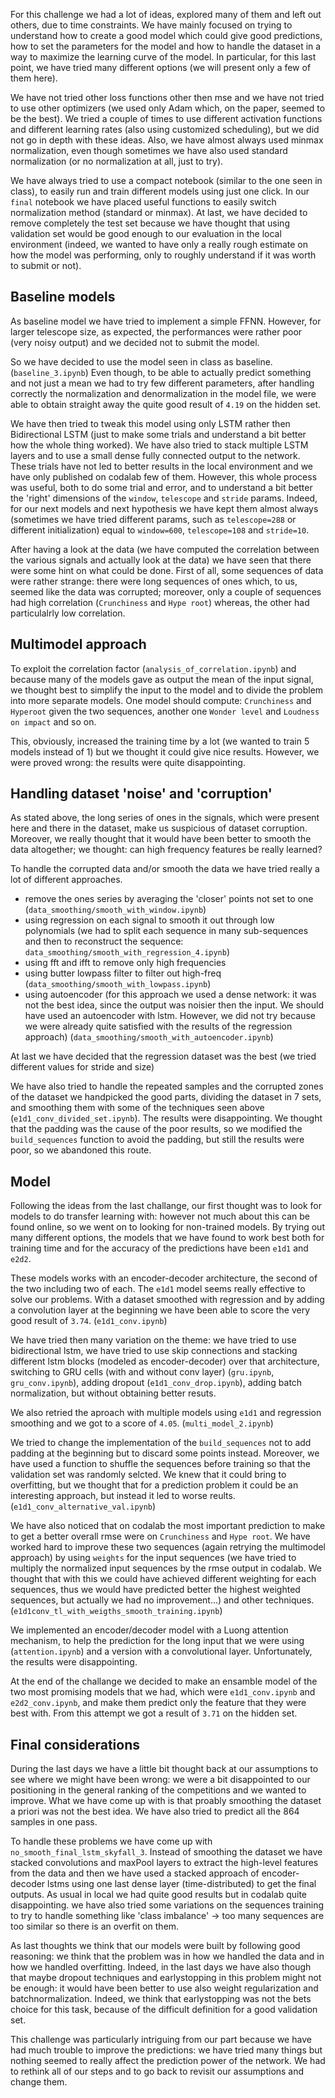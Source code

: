 For this challenge we had a lot of ideas, explored many of them and left out others, due to time constraints. We have mainly focused on trying to understand how to create a good model which could give good predictions, how to set the parameters for the model and how to handle the dataset in a way to maximize the learning curve of the model.
In particular, for this last point, we have tried many different options (we will present only a few of them here).

We have not tried other loss functions other then mse and we have not tried to use other optimizers (we used only Adam which, on the paper, seemed to be the best). We tried a couple of times to use different activation functions and different learning rates (also using customized scheduling), but we did not go in depth with these ideas. Also, we have almost always used minmax normalization, even though sometimes we have also used standard normalization (or no normalization at all, just to try).

We have always tried to use a compact notebook (similar to the one seen in class), to easily run and train different models using just one click. In our `final` notebook we have placed useful functions to easily switch normalization method (standard or minmax). At last, we have decided to remove completely the test set because we have thought that using validation set would be good enough to our evaluation in the local environment (indeed, we wanted to have only a really rough estimate on how the model was performing, only to roughly understand if it was worth to submit or not).

## Baseline models
As baseline model we have tried to implement a simple FFNN. However, for larger telescope size, as expected, the performances were rather poor (very noisy output) and we decided not to submit the model.

So we have decided to use the model seen in class as baseline. (`baseline_3.ipynb`)
Even though, to be able to actually predict something and not just a mean we had to try few different parameters, after handling correctly the normalization and denormalization in the model file, we were able to obtain straight away the quite good result of `4.19` on the hidden set.

We have then tried to tweak this model using only LSTM rather then Bidirectional LSTM (just to make some trials and understand a bit better how the whole thing worked). We have also tried to stack multiple LSTM layers and to use a small dense fully connected output to the network.
These trials have not led to better results in the local environment and we have only published on codalab few of them.
However, this whole process was useful, both to do some trial and error, and to understand a bit better the 'right' dimensions of the `window`, `telescope` and `stride` params.
Indeed, for our next models and next hypothesis we have kept them almost always (sometimes we have tried different params, such as `telescope=288` or different initialization) equal to `window=600`, `telescope=108` and `stride=10`.

After having a look at the data (we have computed the correlation between the various signals and actually look at the data) we have seen that there were some hint on what could be done.
First of all, some sequences of data were rather strange: there were long sequences of ones which, to us, seemed like the data was corrupted; moreover, only a couple of sequences had high correlation (`Crunchiness` and `Hype root`) whereas, the other had particulalrly low correlation.

## Multimodel approach
To exploit the correlation factor (`analysis_of_correlation.ipynb`) and because many of the models gave as output the mean of the input signal, we thought best to simplify the input to the model and to divide the problem into more separate models. One model should compute: `Crunchiness` and `Hyperoot` given the two sequences, another one `Wonder level` and `Loudness on impact` and so on.

This, obviously, increased the training time by a lot (we wanted to train 5 models instead of 1) but we thought it could give nice results. However, we were proved wrong: the results were quite disappointing.

## Handling dataset 'noise' and 'corruption'
As stated above, the long series of ones in the signals, which were present here and there in the dataset, make us suspicious of dataset corruption. Moreover, we really thought that it would have been better to smooth the data altogether; we thought: can high frequency features be really learned?

To handle the corrupted data and/or smooth the data we have tried really a lot of different approaches.
- remove the ones series by averaging the 'closer' points not set to one (`data_smoothing/smooth_with_window.ipynb`)
- using regression on each signal to smooth it out through low polynomials (we had to split each sequence in many sub-sequences and then to reconstruct the sequence: `data_smoothing/smooth_with_regression_4.ipynb`)
- using fft and ifft to remove only high frequencies
- using butter lowpass filter to filter out high-freq (`data_smoothing/smooth_with_lowpass.ipynb`)
- using autoencoder (for this approach we used a dense network: it was not the best idea, since the output was noisier then the input. We should have used an autoencoder with lstm. However, we did not try because we were already quite satisfied with the results of the regression approach) (`data_smoothing/smooth_with_autoencoder.ipynb`)

At last we have decided that the regression dataset was the best (we tried different values for stride and size)

We have also tried to handle the repeated samples and the corrupted zones of the dataset we handpicked the good parts, dividing the dataset in 7 sets, and smoothing them with some of the techniques seen above (`e1d1_conv_divided_set.ipynb`). The results were disappointing. We thought that the padding was the cause of the poor results, so we modified the `build_sequences` function to avoid the padding, but still the results were poor, so we abandoned this route.

## Model
Following the ideas from the last challange, our first thought was to look for models to do transfer learning with: however not much about this can be found online, so we went on to looking for non-trained models. By trying out many different options, the models that we have found to work best both for training time and for the accuracy of the predictions have been `e1d1` and `e2d2`. 

These models works with an encoder-decoder architecture, the second of the two including two of each. The `e1d1` model seems really effective to solve our problems. With a dataset smoothed with regression and by adding a convolution layer at the beginning we have been able to score the very good result of `3.74`. (`e1d1_conv.ipynb`)

We have tried then many variation on the theme: we have tried to use bidirectional lstm, we have tried to use skip connections and stacking different lstm blocks (modeled as encoder-decoder) over that architecture, switching to GRU cells (with and without conv layer) (`gru.ipynb`, `gru_conv.ipynb`), adding dropout (`e1d1_conv_drop.ipynb`), adding batch normalization, but without obtaining better resuts.

We also retried the aproach with multiple models using `e1d1` and regression smoothing and we got to a score of `4.05`. (`multi_model_2.ipynb`)

We tried to change the implementation of the `build_sequences` not to add padding at the beginning but to discard some points instead. Moreover, we have used a function to shuffle the sequences before training so that the validation set was randomly selcted. We knew that it could bring to overfitting, but we thought that for a prediction problem it could be an interesting approach, but instead it led to worse reults. (`e1d1_conv_alternative_val.ipynb`)

We have also noticed that on codalab the most important prediction to make to get a better overall rmse were on `Crunchiness` and `Hype root`. We have worked hard to improve these two sequences (again retrying the multimodel approach) by using `weights` for the input sequences (we have tried to multiply the normalized input sequences by the rmse output in codalab. We thought that with this we could have achieved different weighting for each sequences, thus we would have predicted better the highest weighted sequences, but actually we had no improvement...) and other techniques. (`e1d1conv_tl_with_weigths_smooth_training.ipynb`)

We implemented an encoder/decoder model with a Luong attention mechanism, to help the prediction for the long input that we were using (`attention.ipynb`) and a version with a convolutional layer. Unfortunately, the results were disappointing.

At the end of the challange we decided to make an ensamble model of the two most promising models that we had, which were `e1d1_conv.ipynb` and `e2d2_conv.ipynb`, and make them predict only the feature that they were best with. From this attempt we got a result of `3.71` on the hidden set.

## Final considerations
During the last days we have a little bit thought back at our assumptions to see where we might have been wrong: we were a bit disappointed to our positioning in the general ranking of the competitions and we wanted to improve. What we have come up with is that proably smoothing the dataset a priori was not the best idea. We have also tried to predict all the 864 samples in one pass.

To handle these problems we have come up with `no_smooth_final_lstm_skyfall_3`. Instead of smoothing the dataset we have stacked convolutions and maxPool layers to extract the high-level features from the data and then we have used a stacked approach of encoder-decoder lstms using one last dense layer (time-distributed) to get the final outputs. As usual in local we had quite good results but in codalab quite disappointing. we have also tried some variations on the sequences training to try to handle something like 'class imbalance' -> too many sequences are too similar so there is an overfit on them.

As last thoughts we think that our models were built by following good reasoning: we think that the problem was in how we handled the data and in how we handled overfitting. Indeed, in the last days we have also though that maybe dropout techniques and earlystopping in this problem might not be enough: it would have been better to use also weight regularization and batchnormalization. Indeed, we think that earlystopping was not the bets choice for this task, because of the difficult definition for a good validation set.

This challenge was particularly intriguing from our part because we have had much trouble to improve the predictions: we have tried many things but nothing seemed to really affect the prediction power of the network. We had to rethink all of our steps and to go back to revisit our assumptions and change them.